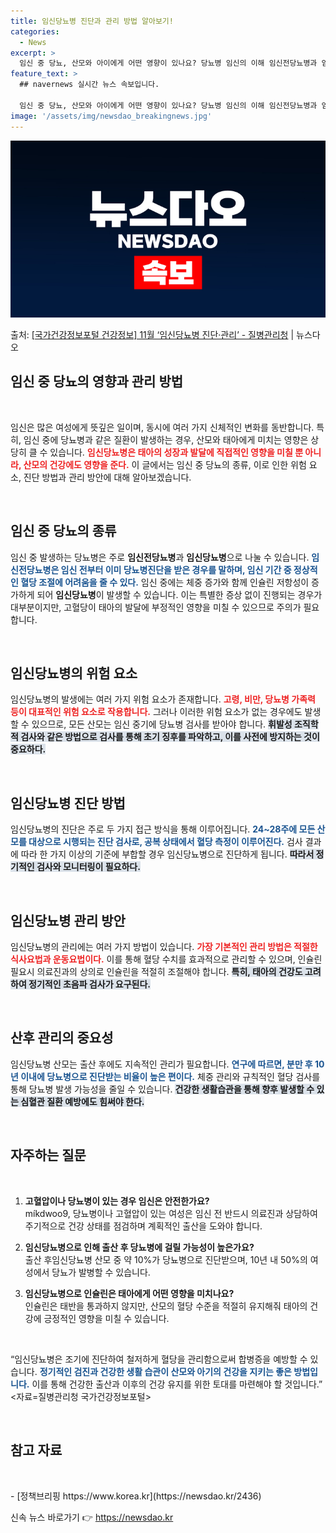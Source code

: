 ```yaml
---
title: 임신당뇨병 진단과 관리 방법 알아보기!
categories:
  - News
excerpt: >
  임신 중 당뇨, 산모와 아이에게 어떤 영향이 있나요? 당뇨병 임신의 이해 임신전당뇨병과 임신당뇨병은 태아의 …
feature_text: >
  ## navernews 실시간 뉴스 속보입니다.

  임신 중 당뇨, 산모와 아이에게 어떤 영향이 있나요? 당뇨병 임신의 이해 임신전당뇨병과 임신당뇨병은 태아의 …
image: '/assets/img/newsdao_breakingnews.jpg'
---
```


![뉴스다오 속보](/assets/img/newsdao_breakingnews.jpg)

<p>출처: <a href="https://newsdao.kr/2436" rel="dofollow">[국가건강정보포털 건강정보] 11월 ‘임신당뇨병 진단·관리’ - 질병관리청</a> | 뉴스다오</p>

<h2 data-ke-size="size26">임신 중 당뇨의 영향과 관리 방법</h2>

<p data-ke-size="size16">&nbsp;</p>

임신은 많은 여성에게 뜻깊은 일이며, 동시에 여러 가지 신체적인 변화를 동반합니다. 특히, 임신 중에 당뇨병과 같은 질환이 발생하는 경우, 산모와 태아에게 미치는 영향은 상당히 클 수 있습니다. <b><span style="color: #ee2323;">임신당뇨병은 태아의 성장과 발달에 직접적인 영향을 미칠 뿐 아니라, 산모의 건강에도 영향을 준다.</span></b> 이 글에서는 임신 중 당뇨의 종류, 이로 인한 위험 요소, 진단 방법과 관리 방안에 대해 알아보겠습니다.

<p data-ke-size="size16">&nbsp;</p>

<h2 data-ke-size="size26">임신 중 당뇨의 종류</h2>

임신 중 발생하는 당뇨병은 주로 **임신전당뇨병**과 **임신당뇨병**으로 나눌 수 있습니다. <b><span style="color: #1a5490;">임신전당뇨병은 임신 전부터 이미 당뇨병진단을 받은 경우를 말하며, 임신 기간 중 정상적인 혈당 조절에 어려움을 줄 수 있다.</span></b> 임신 중에는 체중 증가와 함께 인슐린 저항성이 증가하게 되어 **임신당뇨병**이 발생할 수 있습니다. 이는 특별한 증상 없이 진행되는 경우가 대부분이지만, 고혈당이 태아의 발달에 부정적인 영향을 미칠 수 있으므로 주의가 필요합니다.

<p data-ke-size="size16">&nbsp;</p>

<h2 data-ke-size="size26">임신당뇨병의 위험 요소</h2>

임신당뇨병의 발생에는 여러 가지 위험 요소가 존재합니다. <b><span style="color: #ee2323;">고령, 비만, 당뇨병 가족력 등이 대표적인 위험 요소로 작용합니다.</span></b> 그러나 이러한 위험 요소가 없는 경우에도 발생할 수 있으므로, 모든 산모는 임신 중기에 당뇨병 검사를 받아야 합니다. <b><span style="background-color: #21538527;">휘발성 조직학적 검사와 같은 방법으로 검사를 통해 초기 징후를 파악하고, 이를 사전에 방지하는 것이 중요하다.</span></b>

<p data-ke-size="size16">&nbsp;</p>

<h2 data-ke-size="size26">임신당뇨병 진단 방법</h2>

임신당뇨병의 진단은 주로 두 가지 접근 방식을 통해 이루어집니다. <b><span style="color: #1a5490;">24~28주에 모든 산모를 대상으로 시행되는 진단 검사로, 공복 상태에서 혈당 측정이 이루어진다.</span></b> 검사 결과에 따라 한 가지 이상의 기준에 부합할 경우 임신당뇨병으로 진단하게 됩니다. <b><span style="background-color: #21538527;">따라서 정기적인 검사와 모니터링이 필요하다.</span></b>

<p data-ke-size="size16">&nbsp;</p>

<h2 data-ke-size="size26">임신당뇨병 관리 방안</h2>

임신당뇨병의 관리에는 여러 가지 방법이 있습니다. <b><span style="color: #ee2323;">가장 기본적인 관리 방법은 적절한 식사요법과 운동요법이다.</span></b> 이를 통해 혈당 수치를 효과적으로 관리할 수 있으며, 인슐린 필요시 의료진과의 상의로 인슐린을 적절히 조절해야 합니다. <b><span style="background-color: #21538527;">특히, 태아의 건강도 고려하여 정기적인 초음파 검사가 요구된다.</span></b>

<p data-ke-size="size16">&nbsp;</p>

<h2 data-ke-size="size26">산후 관리의 중요성</h2>

임신당뇨병 산모는 출산 후에도 지속적인 관리가 필요합니다. <b><span style="color: #1a5490;">연구에 따르면, 분만 후 10년 이내에 당뇨병으로 진단받는 비율이 높은 편이다.</span></b> 체중 관리와 규칙적인 혈당 검사를 통해 당뇨병 발생 가능성을 줄일 수 있습니다. <b><span style="background-color: #21538527;">건강한 생활습관을 통해 향후 발생할 수 있는 심혈관 질환 예방에도 힘써야 한다.</span></b>

<p data-ke-size="size16">&nbsp;</p>

<h2 data-ke-size="size26">자주하는 질문</h2>

<p data-ke-size="size16">&nbsp;</p>

1. **고혈압이나 당뇨병이 있는 경우 임신은 안전한가요?**  
   míkdwoo9, 당뇨병이나 고혈압이 있는 여성은 임신 전 반드시 의료진과 상담하여 주기적으로 건강 상태를 점검하며 계획적인 출산을 도와야 합니다.

2. **임신당뇨병으로 인해 출산 후 당뇨병에 걸릴 가능성이 높은가요?**  
   출산 후임신당뇨병 산모 중 약 10%가 당뇨병으로 진단받으며, 10년 내 50%의 여성에서 당뇨가 발병할 수 있습니다.

3. **임신당뇨병으로 인슐린은 태아에게 어떤 영향을 미치나요?**  
   인슐린은 태반을 통과하지 않지만, 산모의 혈당 수준을 적절히 유지해줘 태아의 건강에 긍정적인 영향을 미칠 수 있습니다.

<p data-ke-size="size16">&nbsp;</p>

“임신당뇨병은 조기에 진단하여 철저하게 혈당을 관리함으로써 합병증을 예방할 수 있습니다. <b><span style="color: #1a5490;">정기적인 검진과 건강한 생활 습관이 산모와 아기의 건강을 지키는 좋은 방법입니다.</span></b> 이를 통해 건강한 출산과 이후의 건강 유지를 위한 토대를 마련해야 할 것입니다.” <자료=질병관리청 국가건강정보포털> 

<p data-ke-size="size16">&nbsp;</p>

<h2 data-ke-size="size26">참고 자료</h2>
<p data-ke-size="size16">&nbsp;</p>
- [정책브리핑 https://www.korea.kr](https://newsdao.kr/2436) 

신속 뉴스 바로가기 👉 <a href="https://newsdao.kr" rel="dofollow">https://newsdao.kr</a>


